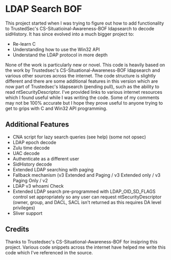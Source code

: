 # LDAP Search BOF
This project started when I was trying to figure out how to add functionality to TrustedSec's CS-Situatioinal-Awareness-BOF ldapsearch to decode sidHistory.
It has since evolved into a much bigger project to:
- Re-learn C
- Understanding how to use the Win32 API
- Understand the LDAP protocol in more depth

None of the work is particularly new or novel.
This code is heavily based on the work by Trustedsec's CS-Situational-Awareness-BOF ldapsearch and various other sources across the internet.
The code structure is slightly different and there are some additional features in this version which are now part of Trustedsec's ldapsearch (pending pull), such as the ability to read ntSecurityDescriptor.
I've provided links to various internet resources which I found useful while I was writing the code.
Some of my comments may not be 100% accurate but I hope they prove useful to anyone trying to get to grips with C and Win32 API programming.

## Additional Features
- CNA script for lazy search queries (see help) (some not opsec)
- LDAP epoch decode
- Zulu time decode
- UAC decode
- Authenticate as a different user
- SidHistory decode
- Extended LDAP searching with paging
- Fallback mechanism (v3 Extended and Paging / v3 Extended only / v3 Paging Only / v2
- LDAP v3 whoami Check
- Extended LDAP search pre-programmed with LDAP_OID_SD_FLAGS control set appropriately so any user can request ntSecurityDescriptor (owner, group, and DACL, SACL isn't returned as this requires DA level privileges)
- Sliver support

## Credits
Thanks to Trustedsec's CS-Situational-Awareness-BOF for insipring this project.
Various code snippets across the internet have helped me write this code which I've referenced in the source.
